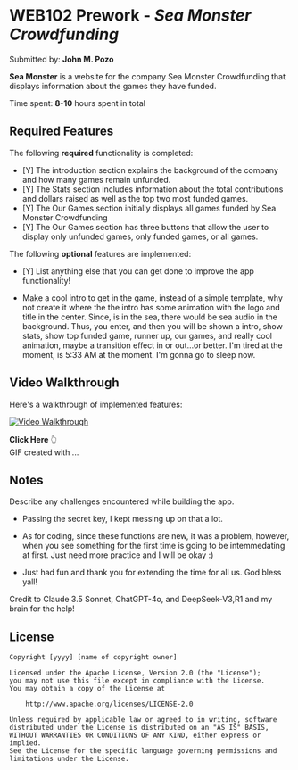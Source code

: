 # WEB102 Prework - *Sea Monster Crowdfunding*

Submitted by: **John M. Pozo**

**Sea Monster** is a website for the company Sea Monster Crowdfunding that displays information about the games they have funded.

Time spent: **8-10** hours spent in total

## Required Features

The following **required** functionality is completed:

* [Y] The introduction section explains the background of the company and how many games remain unfunded.
* [Y] The Stats section includes information about the total contributions and dollars raised as well as the top two most funded games.
* [Y] The Our Games section initially displays all games funded by Sea Monster Crowdfunding
* [Y] The Our Games section has three buttons that allow the user to display only unfunded games, only funded games, or all games.

The following **optional** features are implemented:

* [Y] List anything else that you can get done to improve the app functionality!

- Make a cool intro to get in the game, instead of a simple template, why not create it where the the intro has some animation with the logo
and title in the center. Since, is in the sea, there would be sea audio in the background. Thus, you enter, and then you will be shown a intro, show stats, show top funded game, runner up, our games, and really cool animation, maybe a transition effect in or out...or better. I'm tired at the moment, is 5:33 AM at the moment. I'm gonna go to sleep now.

## Video Walkthrough

Here's a walkthrough of implemented features:

[![Video Walkthrough](https://img.youtube.com/vi/oBUsMsOxmIM/0.jpg)](https://youtu.be/oBUsMsOxmIM)
<div align="left">
    <b>Click Here</b> 👆
</div>
<!-- Replace this with whatever GIF tool you used! -->
GIF created with ...  
<!-- Recommended tools:
[Kap](https://getkap.co/) for macOS
[ScreenToGif](https://www.screentogif.com/) for Windows
[peek](https://github.com/phw/peek) for Linux. -->

## Notes

Describe any challenges encountered while building the app. 

- Passing the secret key, I kept messing up on that a lot. 

- As for coding, since these functions are new, it was a problem, however, when you see something for the first time is going to be intemmedating at first. Just need more practice and I will be okay :)

- Just had fun and thank you for extending the time for all us. God bless yall!

Credit to Claude 3.5 Sonnet, ChatGPT-4o, and DeepSeek-V3,R1 and my brain for the help!

## License

    Copyright [yyyy] [name of copyright owner]

    Licensed under the Apache License, Version 2.0 (the "License");
    you may not use this file except in compliance with the License.
    You may obtain a copy of the License at

        http://www.apache.org/licenses/LICENSE-2.0

    Unless required by applicable law or agreed to in writing, software
    distributed under the License is distributed on an "AS IS" BASIS,
    WITHOUT WARRANTIES OR CONDITIONS OF ANY KIND, either express or implied.
    See the License for the specific language governing permissions and
    limitations under the License.

